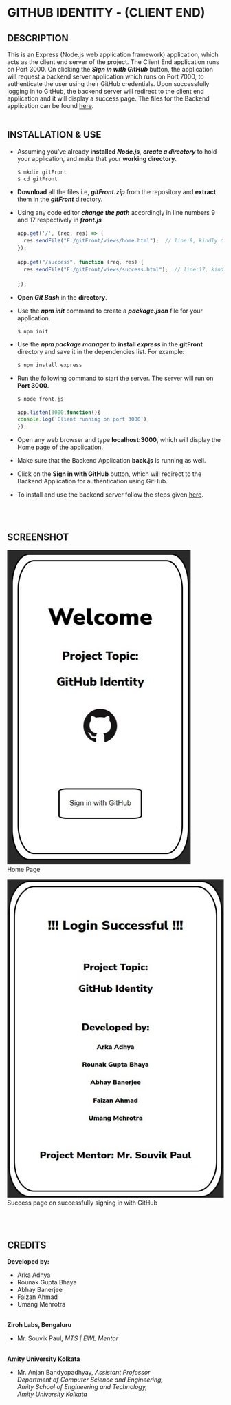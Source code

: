 # **GITHUB IDENTITY - (CLIENT END)**

## **DESCRIPTION**
This is an Express (Node.js web application framework) application, which acts as the client end server of the project. The Client End application runs on Port 3000. On clicking the **_Sign in with GitHub_** button, the application will request a backend server application which runs on Port 7000, to authenticate the user using their GitHub credentials. Upon successfully logging in to GitHub, the backend server will redirect to the client end application and it will display a success page. The files for the Backend application can be found [here](https://github.com/ewlmentor/AmityKol_GitHubIdentity_ServerApp
).<br><br>


## **INSTALLATION & USE**
* Assuming you’ve already **installed _Node.js_**, **_create a directory_** to hold your application, and make that your **working directory**.
    ```
    $ mkdir gitFront
    $ cd gitFront
    ```
* **Download** all the files i.e, _**gitFront.zip**_ from the repository and **extract** them in the _**gitFront**_ directory.

* Using any code editor _**change the path**_ accordingly in line numbers 9 and 17 respectively in _**front.js**_
    ```js
    app.get('/', (req, res) => {  
      res.sendFile("F:/gitFront/views/home.html");  // line:9, kindly change the path accordingly
    });
    
    app.get("/success", function (req, res) {
      res.sendFile("F:/gitFront/views/success.html");  // line:17, kindly change the path accordingly  
    
    });
    ```

* **Open _Git Bash_** in the **directory**.

* Use the _**npm init**_ command to create a _**package.json**_ file for your application.
    ```
    $ npm init
    ```

* Use the **_npm package manager_** to **install _express_** in the **gitFront** directory and save it in the dependencies list. For example:

    ```bash
    $ npm install express
     ```

* Run the following command to start the server. The server will run on **Port 3000**.
    ```bash
    $ node front.js
    ```
    ```js
    app.listen(3000,function(){
    console.log('Client running on port 3000');
    });
    ```

* Open any web browser and type **localhost:3000**, which will display the Home page of the application.

* Make sure that the Backend Application **back.js** is running as well.

* Click on the **Sign in with GitHub** button, which will redirect to the Backend Application for authentication using GitHub.

* To install and use the backend server follow the steps given [here](https://github.com/ewlmentor/AmityKol_GitHubIdentity_ServerApp
). 


<br><br>
## **SCREENSHOT**
![HOME PAGE](./screenshot/home.jpeg) <br> Home Page

![SUCCESS PAGE](./screenshot/success.jpeg) <br>Success page on successfully signing in with GitHub

<br><br>

## **CREDITS**
**Developed by:**
* Arka Adhya <br>
* Rounak Gupta Bhaya <br>
* Abhay Banerjee <br>
* Faizan Ahmad <br>
* Umang Mehrotra <br><br>

**Ziroh Labs, Bengaluru** <br>
* Mr. Souvik Paul, _MTS | EWL Mentor_ <br><br>

**Amity University Kolkata** <br>
* Mr. Anjan Bandyopadhyay, _Assistant Professor_ <br>
_Department of Computer Science and Engineering,_ <br>
_Amity School of Engineering and Technology,_ <br>
_Amity University Kolkata_